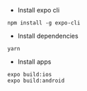 - Install expo cli
```
npm install -g expo-cli
```

- Install dependencies
```
yarn
```

- Install apps
```
expo build:ios
expo build:android
```